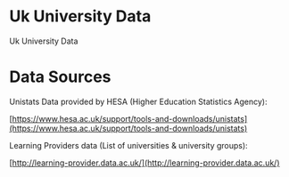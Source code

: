 # Uk University Data

Uk University Data

# Data Sources
Unistats Data provided by HESA (Higher Education Statistics Agency):

[https://www.hesa.ac.uk/support/tools-and-downloads/unistats](https://www.hesa.ac.uk/support/tools-and-downloads/unistats)


Learning Providers data (List of universities & university groups):

[http://learning-provider.data.ac.uk/](http://learning-provider.data.ac.uk/)